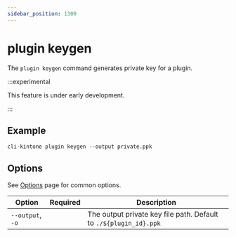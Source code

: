 ```yaml
---
sidebar_position: 1300
---
```


# plugin keygen

The `plugin keygen` command generates private key for a plugin.

:::experimental

This feature is under early development.

:::

## Example

```shell
cli-kintone plugin keygen --output private.ppk
```

## Options

See [Options](/guide/options) page for common options.

| Option           | Required | Description                                                       |
| ---------------- | -------- | ----------------------------------------------------------------- |
| `--output`, `-o` |          | The output private key file path. Default to `./${plugin_id}.ppk` |
